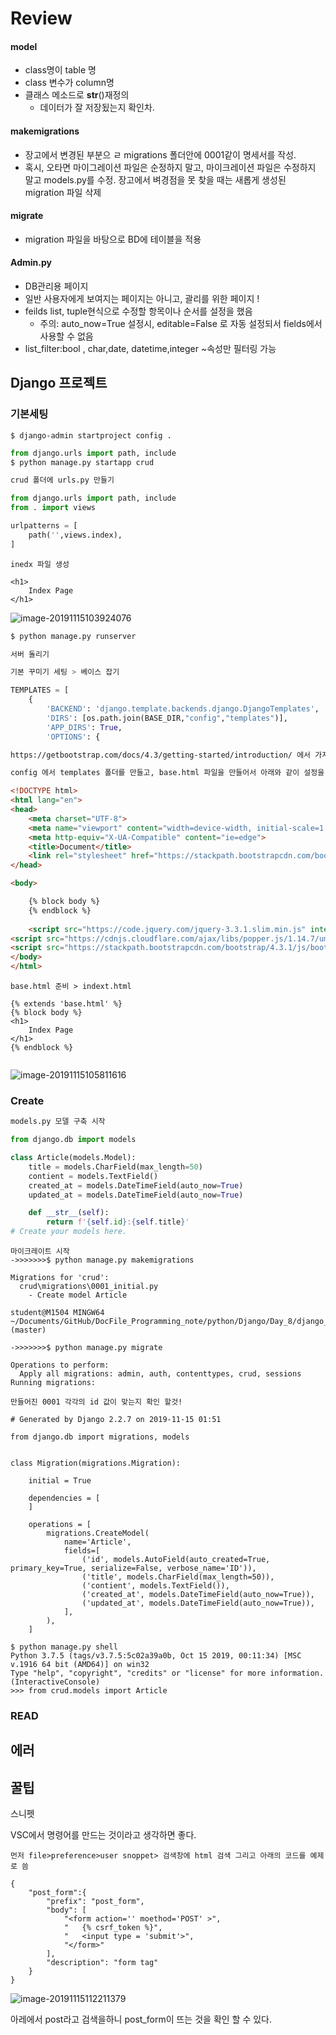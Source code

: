 # Review



#### model

- class명이 table 명
- class 변수가 column명
- 클래스 메소드로 __str__()재정의
  - 데이터가 잘 저장됬는지 확인차.

#### makemigrations

- 장고에서 변경된 부분으 ㄹ migrations 폴더안에 0001같이 명세서를 작성.
- 혹시, 오타면 마이그레이션 파일은 순정하지 말고, 마이크레이션 파일은 수정하지 말고 models.py를 수정. 장고에서 벼경점을 못 찾을  때는 새롭게 생성된 migration 파일 삭제

#### migrate

- migration 파일을 바탕으로 BD에 테이블을 적용

#### Admin.py

- DB관리용 페이지
- 일반 사용자에게 보여지는 페이지는 아니고, 괄리를 위한 페이지 !
- feilds list, tuple현식으로 수정할 항목이나 순서를 설정을 했음
  - 주의: auto_now=True 설정시, editable=False 로 자동 설정되서 fields에서 사용할 수 없음
- list_filter:bool , char,date, datetime,integer ~속성만 필터링 가능



## Django 프로젝트 



### 기본세팅

```
$ django-admin startproject config .
```

```python
from django.urls import path, include
$ python manage.py startapp crud
```

```python
crud 폴더에 urls.py 만들기 

from django.urls import path, include
from . import views

urlpatterns = [
    path('',views.index),
]
```

```
inedx 파일 생성

<h1>
    Index Page
</h1>
```

![image-20191115103924076](C:\Users\student\AppData\Roaming\Typora\typora-user-images\image-20191115103924076.png)

```python
$ python manage.py runserver

서버 돌리기
```

```python
기본 꾸미기 세팅 > 베이스 잡기

TEMPLATES = [
    {
        'BACKEND': 'django.template.backends.django.DjangoTemplates',
        'DIRS': [os.path.join(BASE_DIR,"config","templates")],
        'APP_DIRS': True,
        'OPTIONS': {
```

```html
https://getbootstrap.com/docs/4.3/getting-started/introduction/ 에서 가지고 오기

config 에서 templates 폴더를 만들고, base.html 파일을 만들어서 아래와 같이 설정을 한다.

<!DOCTYPE html>
<html lang="en">
<head>
    <meta charset="UTF-8">
    <meta name="viewport" content="width=device-width, initial-scale=1.0">
    <meta http-equiv="X-UA-Compatible" content="ie=edge">
    <title>Document</title>
    <link rel="stylesheet" href="https://stackpath.bootstrapcdn.com/bootstrap/4.3.1/css/bootstrap.min.css" integrity="sha384-ggOyR0iXCbMQv3Xipma34MD+dH/1fQ784/j6cY/iJTQUOhcWr7x9JvoRxT2MZw1T" crossorigin="anonymous">
</head>

<body>

    {% block body %}
    {% endblock %}
    
    <script src="https://code.jquery.com/jquery-3.3.1.slim.min.js" integrity="sha384-q8i/X+965DzO0rT7abK41JStQIAqVgRVzpbzo5smXKp4YfRvH+8abtTE1Pi6jizo" crossorigin="anonymous"></script>
<script src="https://cdnjs.cloudflare.com/ajax/libs/popper.js/1.14.7/umd/popper.min.js" integrity="sha384-UO2eT0CpHqdSJQ6hJty5KVphtPhzWj9WO1clHTMGa3JDZwrnQq4sF86dIHNDz0W1" crossorigin="anonymous"></script>
<script src="https://stackpath.bootstrapcdn.com/bootstrap/4.3.1/js/bootstrap.min.js" integrity="sha384-JjSmVgyd0p3pXB1rRibZUAYoIIy6OrQ6VrjIEaFf/nJGzIxFDsf4x0xIM+B07jRM" crossorigin="anonymous"></script>
</body>
</html>
```



```
base.html 준비 > indext.html

{% extends 'base.html' %}
{% block body %}
<h1>
    Index Page
</h1>
{% endblock %}
 

```

![image-20191115105811616](C:\Users\student\AppData\Roaming\Typora\typora-user-images\image-20191115105811616.png)

### Create



```python
models.py 모델 구축 시작

from django.db import models

class Article(models.Model):
    title = models.CharField(max_length=50)
    contient = models.TextField()
    created_at = models.DateTimeField(auto_now=True)
    updated_at = models.DateTimeField(auto_now=True)

    def __str__(self):
        return f'{self.id}:{self.title}'
# Create your models here.


```

```
마이크레이트 시작
->>>>>>>$ python manage.py makemigrations

Migrations for 'crud':
  crud\migrations\0001_initial.py
    - Create model Article

student@M1504 MINGW64 ~/Documents/GitHub/DocFile_Programming_note/python/Django/Day_8/django_crud (master)

->>>>>>>$ python manage.py migrate

Operations to perform:
  Apply all migrations: admin, auth, contenttypes, crud, sessions
Running migrations:
```



```
만들어진 0001 각각의 id 값이 맞는지 확인 할것!

# Generated by Django 2.2.7 on 2019-11-15 01:51

from django.db import migrations, models


class Migration(migrations.Migration):

    initial = True

    dependencies = [
    ]

    operations = [
        migrations.CreateModel(
            name='Article',
            fields=[
                ('id', models.AutoField(auto_created=True, primary_key=True, serialize=False, verbose_name='ID')),
                ('title', models.CharField(max_length=50)),
                ('contient', models.TextField()),
                ('created_at', models.DateTimeField(auto_now=True)),
                ('updated_at', models.DateTimeField(auto_now=True)),
            ],
        ),
    ]

```



```
$ python manage.py shell
Python 3.7.5 (tags/v3.7.5:5c02a39a0b, Oct 15 2019, 00:11:34) [MSC v.1916 64 bit (AMD64)] on win32
Type "help", "copyright", "credits" or "license" for more information.
(InteractiveConsole)
>>> from crud.models import Article
```





### READ





## 에러



## 꿀팁

스니펫

VSC에서 명령어를 만드는 것이라고 생각하면 좋다.

```
먼저 file>preference>user snoppet> 검색창에 html 검색 그리고 아래의 코드를 예제로 씀

{
	"post_form":{
		"prefix": "post_form",
		"body": [
			"<form action='' moethod='POST' >",
			"	{% csrf_token %}",
			"	<input type = 'submit'>",
			"</form>"
		],
		"description": "form tag"
	}
}
```



![image-20191115112211379](C:\Users\student\AppData\Roaming\Typora\typora-user-images\image-20191115112211379.png)



아레에서 post라고 검색을하니 post_form이 뜨는 것을 확인 할 수 있다.





